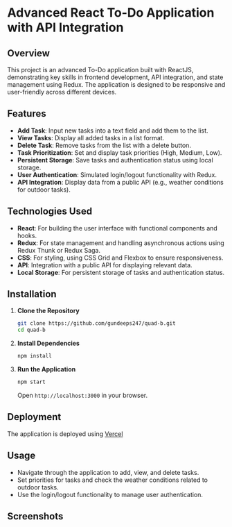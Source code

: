 # Advanced React To-Do Application with API Integration

## Overview

This project is an advanced To-Do application built with ReactJS, demonstrating key skills in frontend development, API integration, and state management using Redux. The application is designed to be responsive and user-friendly across different devices.

## Features

- **Add Task**: Input new tasks into a text field and add them to the list.
- **View Tasks**: Display all added tasks in a list format.
- **Delete Task**: Remove tasks from the list with a delete button.
- **Task Prioritization**: Set and display task priorities (High, Medium, Low).
- **Persistent Storage**: Save tasks and authentication status using local storage.
- **User Authentication**: Simulated login/logout functionality with Redux.
- **API Integration**: Display data from a public API (e.g., weather conditions for outdoor tasks).

## Technologies Used

- **React**: For building the user interface with functional components and hooks.
- **Redux**: For state management and handling asynchronous actions using Redux Thunk or Redux Saga.
- **CSS**: For styling, using CSS Grid and Flexbox to ensure responsiveness.
- **API**: Integration with a public API for displaying relevant data.
- **Local Storage**: For persistent storage of tasks and authentication status.

## Installation

1. **Clone the Repository**

    ```bash
    git clone https://github.com/gundeeps247/quad-b.git
    cd quad-b
    ```

2. **Install Dependencies**

    ```bash
    npm install
    ```

3. **Run the Application**

    ```bash
    npm start
    ```

    Open `http://localhost:3000` in your browser.

## Deployment

The application is deployed using [Vercel](https://gundeep-todo.vercel.app/)
## Usage

- Navigate through the application to add, view, and delete tasks.
- Set priorities for tasks and check the weather conditions related to outdoor tasks.
- Use the login/logout functionality to manage user authentication.


## Screenshots
